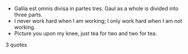  - Gallia est omnis divisa in partes tres. Gaul as a whole is divided into three parts.
 - I never work hard when I am working; I only work hard when I am not working.
 - Picture you upon my knee, just tea for two and two for tea.

3 quotes